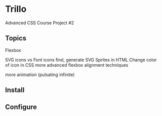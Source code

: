 # Trillo

Advanced CSS Course Project #2

## Topics

Flexbox

SVG icons vs Font icons
find, generate SVG Sprites in HTML
Change color of icon in CSS
more advanced flexbox alignment techniques

more animation (pulsating infinite)

## Install

## Configure

